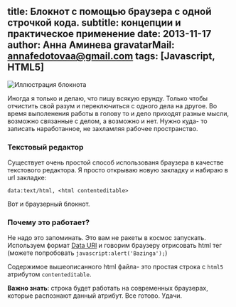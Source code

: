title: Блокнот с помощью браузера с одной строчкой кода.
subtitle: концепции и практическое применение
date: 2013-11-17
author: Анна Аминева
gravatarMail: annafedotovaa@gmail.com
tags: [Javascript, HTML5]
---

![Иллюстрация блокнота](/blog/images/notepad.jpg)

Иногда я только и делаю, что пишу всякую ерунду. Только чтобы отчистить свой разум и переключиться с одного дела на другое. Во время выполенения работы в голову то и дело приходят разные мысли, возможно связанные с делом, а возможно и нет. Нужно куда- то записать наработанное, не захламляя рабочее пространство. 

### Текстовый редактор

Существует очень простой способ использованя браузера в качестве текстового редактора. Я просто открываю новую закладку и набираю в url закладке:

`data:text/html, <html contenteditable>`

Вот и браузерный блокнот.

### Почему это работает?

Не надо это запоминать. Это вам не ракеты в космос запускать. Используем формат [Data URl](http://www.nczonline.net/blog/2009/10/27/data-uris-explained/) и говорим браузеру отрисовать html тег (можете попробовать `javascript:alert('Bazinga');`) 

Содержимое вышеописанного html файла- это простая строка с `html5` атрибутом `contenteditable`. 

**Важно знать**: строка будет работать на современных браузерах, которые распознают данный атрибут. 
Все готово. Удачи.
